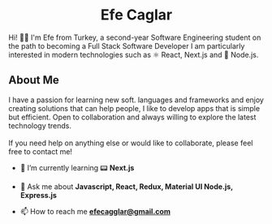 <h1 align="center">Efe Caglar</h1>
Hi! 👋🏼 I'm Efe from Turkey, a second-year Software Engineering student on the path to becoming a Full Stack Software Developer I am particularly interested in modern technologies such as ⚛️ React, Next.js and 🔗 Node.js. 
<br/>
<h2>About Me</h2>
  I have a passion for learning new soft. languages and frameworks and enjoy creating solutions that can help people, I like to develop apps that is simple but efficient. Open to collaboration and always willing to explore the latest technology trends.
<br/>
<br/>
If you need help on anything else or would like to collaborate, please feel free to contact me!

- 🌱 I’m currently learning  📟 **Next.js**

- 💬 Ask me about **Javascript, React, Redux, Material UI Node.js, Express.js**

- 📫 How to reach me **efecagglar@gmail.com**

<br/>

